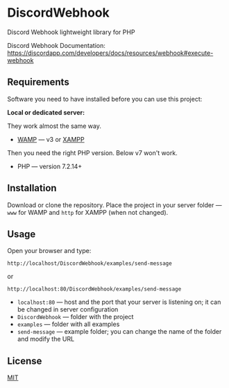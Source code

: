 # DiscordWebhook
Discord Webhook lightweight library for PHP

Discord Webhook Documentation: https://discordapp.com/developers/docs/resources/webhook#execute-webhook

## Requirements
Software you need to have installed before you can use this project:

**Local or dedicated server:**

They work almost the same way.
+ [WAMP](http://www.wampserver.com/) — v3  or [XAMPP](https://www.apachefriends.org)

Then you need the right PHP version. Below v7 won't work.

+ PHP — version 7.2.14+

## Installation
Download or clone the repository. Place the project in your server folder — `www` for WAMP and `http` for XAMPP (when not changed).

## Usage

Open your browser and type:

`http://localhost/DiscordWebhook/examples/send-message`

or

`http://localhost:80/DiscordWebhook/examples/send-message`

- `localhost:80` — host and the port that your server is listening on; it can be changed in server configuration
- `DiscordWebhook` — folder with the project
- `examples` — folder with all examples
- `send-message` — example folder; you can change the name of the folder and modify the URL

## License
[MIT](https://github.com/m7rlin/DiscordWebhook/blob/master/LICENSE)
